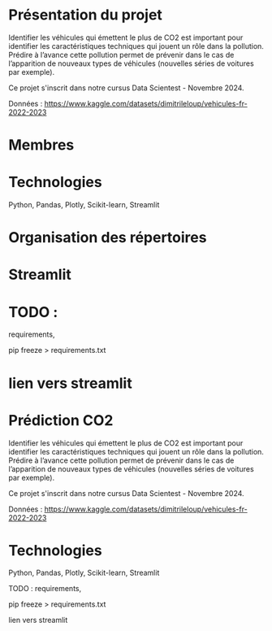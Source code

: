# Présentation du projet
Identifier les véhicules qui émettent le plus de CO2 est important pour identifier les caractéristiques techniques qui jouent un rôle dans la pollution. 
Prédire à l’avance cette pollution permet de prévenir dans le cas de l’apparition de nouveaux types de véhicules (nouvelles séries de voitures par exemple).

Ce projet s'inscrit dans notre cursus Data Scientest - Novembre 2024.

Données : https://www.kaggle.com/datasets/dimitrileloup/vehicules-fr-2022-2023

# Membres

# Technologies
Python, Pandas, Plotly, Scikit-learn, Streamlit

# Organisation des répertoires

# Streamlit

# TODO : 
requirements,

pip freeze > requirements.txt

lien vers streamlit
=======
# Prédiction CO2
Identifier les véhicules qui émettent le plus de CO2 est important pour identifier les caractéristiques techniques qui jouent un rôle dans la pollution. 
Prédire à l’avance cette pollution permet de prévenir dans le cas de l’apparition de nouveaux types de véhicules (nouvelles séries de voitures par exemple).

Ce projet s'inscrit dans notre cursus Data Scientest - Novembre 2024.

Données : https://www.kaggle.com/datasets/dimitrileloup/vehicules-fr-2022-2023

# Technologies
Python, Pandas, Plotly, Scikit-learn, Streamlit

TODO : 
requirements,

pip freeze > requirements.txt

lien vers streamlit
